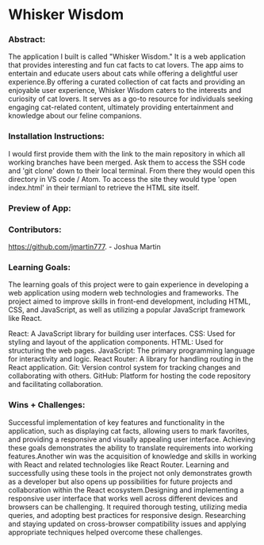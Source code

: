 # Whisker Wisdom

### Abstract:
[//]: <> (Briefly describe what you built and its features. What problem is the app solving? How does this application solve that problem?)

The application I built is called "Whisker Wisdom." It is a web application that provides interesting and fun cat facts to cat lovers. The app aims to entertain and educate users about cats while offering a delightful user experience.By offering a curated collection of cat facts and providing an enjoyable user experience, Whisker Wisdom caters to the interests and curiosity of cat lovers. It serves as a go-to resource for individuals seeking engaging cat-related content, ultimately providing entertainment and knowledge about our feline companions.

### Installation Instructions:
[//]: <> (What steps does a person have to take to get your app cloned down and running?)

 I would first provide them with the link to the main repository in which all working branches have been merged. Ask them to access the SSH code and 'git clone' down to their local terminal. From there they would open this directory in VS code / Atom. To access the site they would type  'open index.html' in their termianl to retrieve the HTML site itself. 

### Preview of App:
[//]: <> (Provide ONE gif or screenshot of your application - choose the "coolest" piece of functionality to show off.)

### Contributors:
[//]: <> (Who worked on this application? Link to their GitHubs.)

https://github.com/jmartin777. - Joshua Martin

### Learning Goals:
[//]: <> (What were the learning goals of this project? What tech did you work with?)

The learning goals of this project were to gain experience in developing a web application using modern web technologies and frameworks. The project aimed to improve skills in front-end development, including HTML, CSS, and JavaScript, as well as utilizing a popular JavaScript framework like React.

React: A JavaScript library for building user interfaces.
CSS: Used for styling and layout of the application components.
HTML: Used for structuring the web pages.
JavaScript: The primary programming language for interactivity and logic.
React Router: A library for handling routing in the React application.
Git: Version control system for tracking changes and collaborating with others.
GitHub: Platform for hosting the code repository and facilitating collaboration.

### Wins + Challenges:
[//]: <> (What are 2-3 wins you have from this project? What were some challenges you faced - and how did you get over them?)
Successful implementation of key features and functionality in the application, such as displaying cat facts, allowing users to mark favorites, and providing a responsive and visually appealing user interface. Achieving these goals demonstrates the ability to translate requirements into working features.Another win was the acquisition of knowledge and skills in working with React and related technologies like React Router. Learning and successfully using these tools in the project not only demonstrates growth as a developer but also opens up possibilities for future projects and collaboration within the React ecosystem.Designing and implementing a responsive user interface that works well across different devices and browsers can be challenging. It required thorough testing, utilizing media queries, and adopting best practices for responsive design. Researching and staying updated on cross-browser compatibility issues and applying appropriate techniques helped overcome these challenges.
